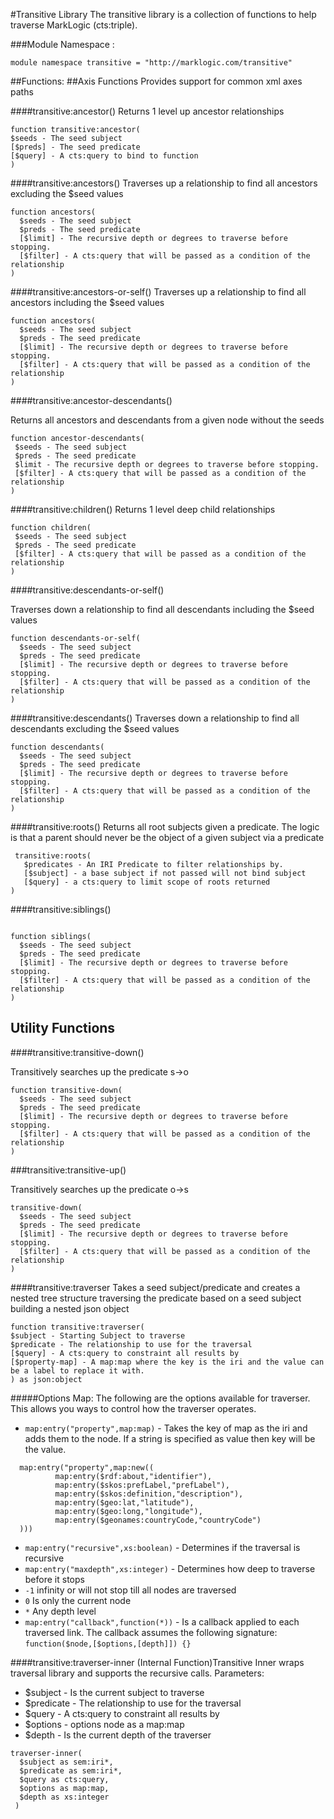 #Transitive Library
The transitive library is a collection of functions to help traverse MarkLogic (cts:triple).

###Module Namespace :
```
module namespace transitive = "http://marklogic.com/transitive"
```

##Functions:
##Axis Functions
Provides support for common xml axes paths

####transitive:ancestor()
 Returns 1 level up ancestor relationships
 ```
 function transitive:ancestor( 
 $seeds - The seed subject
 [$preds] - The seed predicate
 [$query] - A cts:query to bind to function
)
```
####transitive:ancestors()
Traverses up a relationship to find all ancestors excluding the $seed values
```
function ancestors(
  $seeds - The seed subject
  $preds - The seed predicate
  [$limit] - The recursive depth or degrees to traverse before stopping.
  [$filter] - A cts:query that will be passed as a condition of the relationship
)
```
####transitive:ancestors-or-self()
Traverses up a relationship to find all ancestors including the $seed values
```
function ancestors(
  $seeds - The seed subject
  $preds - The seed predicate
  [$limit] - The recursive depth or degrees to traverse before stopping.
  [$filter] - A cts:query that will be passed as a condition of the relationship
)
```

####transitive:ancestor-descendants()

Returns all ancestors and descendants from a given node without the seeds

```
function ancestor-descendants(
 $seeds - The seed subject
 $preds - The seed predicate
 $limit - The recursive depth or degrees to traverse before stopping.
 [$filter] - A cts:query that will be passed as a condition of the relationship 
)
```

####transitive:children()
Returns 1 level deep child relationships
```
function children(
 $seeds - The seed subject
 $preds - The seed predicate
 [$filter] - A cts:query that will be passed as a condition of the relationship 
)
```

####transitive:descendants-or-self()

Traverses down a relationship to find all descendants including the $seed values
```
function descendants-or-self(
  $seeds - The seed subject
  $preds - The seed predicate
  [$limit] - The recursive depth or degrees to traverse before stopping.
  [$filter] - A cts:query that will be passed as a condition of the relationship
)
```
####transitive:descendants()
Traverses down a relationship to find all descendants excluding the $seed values
```
function descendants(
  $seeds - The seed subject
  $preds - The seed predicate
  [$limit] - The recursive depth or degrees to traverse before stopping.
  [$filter] - A cts:query that will be passed as a condition of the relationship
)
```
####transitive:roots()
Returns all root subjects given a predicate.  The logic is that a parent should never be the object of a given subject via a predicate
```
 transitive:roots(
   $predicates - An IRI Predicate to filter relationships by.
   [$subject] - a base subject if not passed will not bind subject
   [$query] - a cts:query to limit scope of roots returned
)
```

####transitive:siblings()

```

function siblings(
  $seeds - The seed subject
  $preds - The seed predicate
  [$limit] - The recursive depth or degrees to traverse before stopping.
  [$filter] - A cts:query that will be passed as a condition of the relationship
)

```

## Utility Functions

####transitive:transitive-down()

Transitively searches up the predicate s->o

```
function transitive-down(
  $seeds - The seed subject
  $preds - The seed predicate
  [$limit] - The recursive depth or degrees to traverse before stopping.
  [$filter] - A cts:query that will be passed as a condition of the relationship
)
```

###transitive:transitive-up()

Transitively searches up the predicate o->s

```
transitive-down(
  $seeds - The seed subject
  $preds - The seed predicate
  [$limit] - The recursive depth or degrees to traverse before stopping.
  [$filter] - A cts:query that will be passed as a condition of the relationship
)
```


####transitive:traverser
Takes a seed subject/predicate and creates a nested tree structure traversing the predicate based on a seed subject building a nested json object

```
function transitive:traverser(
$subject - Starting Subject to traverse
$predicate - The relationship to use for the traversal
[$query] - A cts:query to constraint all results by
[$property-map] - A map:map where the key is the iri and the value can be a label to replace it with.
) as json:object 
```

#####Options Map:
The following are the options available for traverser.  This allows you ways to control how the traverser operates.

* `map:entry("property",map:map)` - Takes the key of map as the iri and adds them to the node. If a string is specified as value then key will be the value.
```xquery
  map:entry("property",map:new((
          map:entry($rdf:about,"identifier"),
          map:entry($skos:prefLabel,"prefLabel"),
          map:entry($skos:definition,"description"),
          map:entry($geo:lat,"latitude"),
          map:entry($geo:long,"longitude"),
          map:entry($geonames:countryCode,"countryCode")
  )))
```
 * `map:entry("recursive",xs:boolean)` - Determines if the traversal is recursive
 * `map:entry("maxdepth",xs:integer)`  - Determines how deep to traverse before it stops 
 * `-1`  infinity or will not stop till all nodes are traversed
 * `0`  Is only the current node
 * `*` Any depth level
 * `map:entry("callback",function(*))` - Is a callback applied to each traversed link. 
The callback assumes the   following signature: `function($node,[$options,[depth]]) {}`


####transitive:traverser-inner
(Internal Function)Transitive Inner wraps traversal library and supports the recursive calls.
Parameters:
 * $subject - Is the current subject to traverse
 * $predicate - The relationship to use for the traversal
 * $query - A cts:query to constraint all results by
 * $options - options node as a map:map
 * $depth - Is the current depth of the traverser

```
traverser-inner(
  $subject as sem:iri*,
  $predicate as sem:iri*,
  $query as cts:query,
  $options as map:map,
  $depth as xs:integer
 ) 
 
